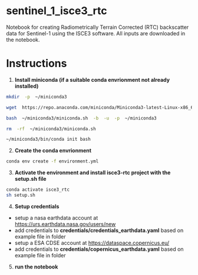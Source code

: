 # sentinel_1_isce3_rtc

Notebook for creating Radiometrically Terrain Corrected (RTC) backscatter data for Sentinel-1 using the ISCE3 software. All inputs are downloaded in the notebook.

# Instructions

1. **Install miniconda (if a suitable conda envrionment not already installed)**

```sh
mkdir  -p  ~/miniconda3

wget  https://repo.anaconda.com/miniconda/Miniconda3-latest-Linux-x86_64.sh  -O  ~/miniconda3/miniconda.sh

bash  ~/miniconda3/miniconda.sh  -b  -u  -p  ~/miniconda3

rm  -rf  ~/miniconda3/miniconda.sh

~/miniconda3/bin/conda init bash

```

2. **Create the conda envrionment**

```sh
conda env create -f environment.yml
```

3. **Activate the environment and install isce3-rtc project with the setup.sh file**

```sh
conda activate isce3_rtc
sh setup.sh
```

4. **Setup credentials**

* setup a nasa earthdata account at https://urs.earthdata.nasa.gov/users/new
* add credentials to **credentials/credentials_earthdata.yaml** based on example file in folder
* setup a ESA CDSE account at https://dataspace.copernicus.eu/
* add credentials to **credentials/copernicus_earthdata.yaml** based on example file in folder

5. **run the notebook**
